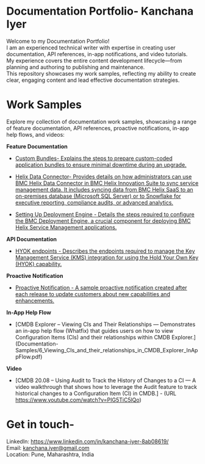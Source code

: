 # Documentation Portfolio- Kanchana Iyer

Welcome to my Documentation Portfolio!  
I am an experienced technical writer with expertise in creating user documentation, API references, in-app notifications, and video tutorials.  
My experience covers the entire content development lifecycle—from planning and authoring to publishing and maintenance.  
This repository showcases my work samples, reflecting my ability to create clear, engaging content and lead effective documentation strategies.

# Work Samples

Explore my collection of documentation work samples, showcasing a range of feature documentation, API references, proactive notifications, in-app help flows, and videos:

**Feature Documentation**

- [Custom Bundles- Explains the steps to prepare custom-coded application bundles to ensure minimal downtime during an upgrade. ](Documentation-Samples/1_CustomBundles.pdf)

- [Helix Data Connector- Provides details on how administrators can use BMC Helix Data Connector in BMC Helix Innovation Suite to sync service management data. It includes syncing data from BMC Helix SaaS to an on-premises database (Microsoft SQL Server) or to Snowflake for executive reporting, compliance audits, or advanced analytics.](Documentation-Samples/2_HelixDataConnector.pdf)

- [Setting Up Deployment Engine - Details the steps required to configure the BMC Deployment Engine, a crucial component for deploying BMC Helix Service Management applications. ](Documentation-Samples/3_SettingUpDeploymentEngine.pdf)

**API Documentation**

- [ HYOK endpoints -  Describes the endpoints required to manage the Key Management Service (KMS) integration for using the Hold Your Own Key (HYOK) capability.](Documentation-Samples/4_HYOK_Endpoints.pdf)

**Proactive Notification**
- [Proactive Notification - A sample proactive notification created after each release to update customers about new capabilities and enhancements. ](Documentation-Samples/5_ProactiveNotification.pdf)

**In-App Help Flow**
- [CMDB Explorer – Viewing CIs and Their Relationships — Demonstrates an in-app help flow (Whatfix) that guides users on how to view Configuration Items (CIs) and their relationships within CMDB Explorer.]
(Documentation-Samples/6_Viewing_CIs_and_their_relationships_in_CMDB_Explorer_InAppFlow.pdf)

**Video**

- [CMDB 20.08 – Using Audit to Track the History of Changes to a CI — A video walkthrough that shows how to leverage the Audit feature to track historical changes to a Configuration Item (CI) in CMDB.] - (URL <https://www.youtube.com/watch?v=PIG5TiC5lQo>)



# Get in touch-  
LinkedIn: https://www.linkedin.com/in/kanchana-iyer-8ab08619/  
Email: kanchana.iyer@gmail.com  
Location: Pune, Maharashtra, India


